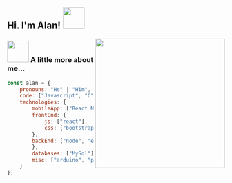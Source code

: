<h2> Hi. I'm Alan! <img src="https://media.giphy.com/media/12oufCB0MyZ1Go/giphy.gif" width="50"></h2>
<img align='right' src="https://user-images.githubusercontent.com/50818058/218176239-a886dcb1-6066-46ed-9a46-e4ab568aece5.png" width="300">
</em></p>

### <img src="https://media.giphy.com/media/VgCDAzcKvsR6OM0uWg/giphy.gif" width="50"> A little more about me...  

```javascript
const alan = {
    pronouns: "He" | "Him",
    code: ["Javascript", "C", "Java"],
    technologies: {
        mobileApp: ["React Native"],
        frontEnd: {
            js: ["react"],
            css: ["bootstrap"]
        },
        backEnd: ["node", "express", "springboot"],
        },
        databases: ["MySql"],
        misc: ["arduino", "pic"]
    }
};
```

